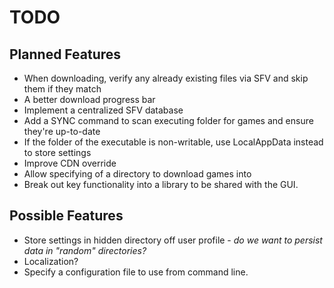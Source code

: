 ﻿# TODO

## Planned Features

- When downloading, verify any already existing files via SFV and skip them if they match
- A better download progress bar
- Implement a centralized SFV database
- Add a SYNC command to scan executing folder for games and ensure they're up-to-date
- If the folder of the executable is non-writable, use LocalAppData instead to store settings
- Improve CDN override
- Allow specifying of a directory to download games into
- Break out key functionality into a library to be shared with the GUI.

## Possible Features
- Store settings in hidden directory off user profile - _do we want to persist data in "random" directories?_
- Localization?
- Specify a configuration file to use from command line.
